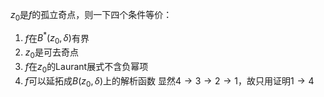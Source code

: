 $z_0$是$f$的孤立奇点，则一下四个条件等价：
1. $f$在$B^*(z_0, \delta)$有界
2. $z_0$是可去奇点
3. $f$在$z_0$的Laurant展式不含负幂项
4. $f$可以延拓成$B(z_0,\delta)$上的解析函数
显然$4\rightarrow 3\rightarrow 2\rightarrow 1$，故只用证明$1\rightarrow 4$
